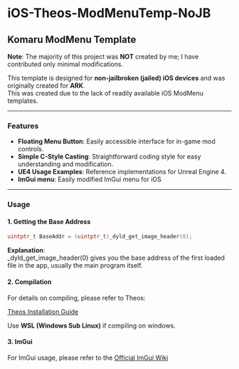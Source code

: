 # iOS-Theos-ModMenuTemp-NoJB

## Komaru ModMenu Template
**Note**: The majority of this project was **NOT** created by me; I have contributed only minimal modifications.

This template is designed for **non-jailbroken (jailed) iOS devices** and was originally created for **ARK**.  
This was created due to the lack of readily available iOS ModMenu templates.

---

### Features
- **Floating Menu Button**: Easily accessible interface for in-game mod controls.
- **Simple C-Style Casting**: Straightforward coding style for easy understanding and modification.
- **UE4 Usage Examples**: Reference implementations for Unreal Engine 4.
- **ImGui menu**: Easily modified ImGui menu for iOS

---

### Usage

#### 1. Getting the Base Address

```cpp
uintptr_t BaseAddr = (uintptr_t)_dyld_get_image_header(0);
```

**Explanation**:  
_dyld_get_image_header(0) gives you the base address of the first loaded file in the app, usually the main program itself.

#### 2. Compilation
For details on compiling, please refer to Theos:

[Theos Installation Guide](https://theos.dev/docs/installation)  

Use **WSL (Windows Sub Linux)** if compiling on windows.  

#### 3. ImGui
For ImGui usage, please refer to the
[Official ImGui Wiki](https://github.com/ocornut/imgui/wiki)
